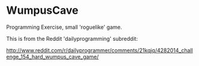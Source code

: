 WumpusCave
==========

Programming Exercise, small 'roguelike' game.

This is from the Reddit 'dailyprogramming' subreddit: 

http://www.reddit.com/r/dailyprogrammer/comments/21kqjq/4282014_challenge_154_hard_wumpus_cave_game/
